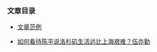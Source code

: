 ### 文章目录

* [文章范例](https://github.com/Albert-W/zhihu-dustbin/issues/1#issue-689096332)

* [如何看待陈平说洛杉矶生活远比上海艰难？伍亦勤](https://github.com/Albert-W/zhihu-dustbin/issues/2#issue-689124522)
